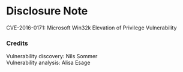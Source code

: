 # Disclosure Note 

CVE-2016-0171: Microsoft Win32k Elevation of Privilege Vulnerability

### Credits

Vulnerability discovery: Nils Sommer  
Vulnerability analysis: Alisa Esage
